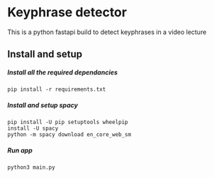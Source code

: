 # Keyphrase detector

This is a python fastapi build to detect keyphrases in a video lecture

## Install and setup

##### Install all the required dependancies

    pip install -r requirements.txt

##### Install and setup spacy

    pip install -U pip setuptools wheelpip
    install -U spacy
    python -m spacy download en_core_web_sm

##### Run app

    python3 main.py
